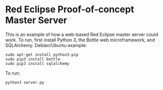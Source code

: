 Red Eclipse Proof-of-concept Master Server
==========================================

This is an example of how a web-based Red Eclipse master server could work. To run, first install Python 3, the Bottle web microframework, and SQLAlchemy. Debian/Ubuntu example:

    sudo apt-get install python3-pip
    sudo pip3 install bottle
    sudo pip3 install sqlalchemy
    
To run:

    python3 server.py
